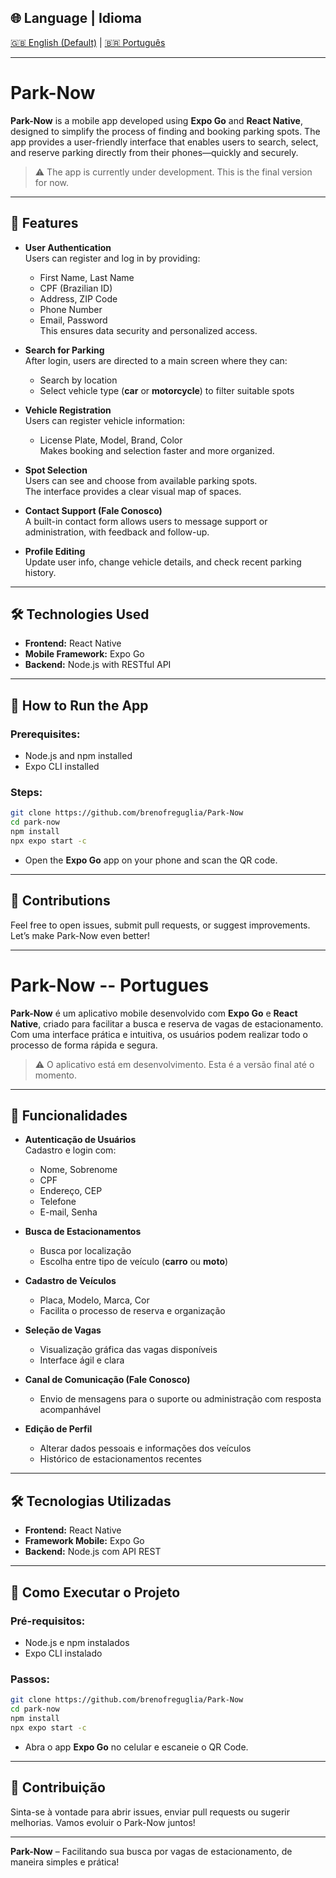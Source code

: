 ## 🌐 Language | Idioma

[🇬🇧 English (Default)](#park-now) | [🇧🇷 Português](#park-now--portugues)

---

# Park-Now

**Park-Now** is a mobile app developed using **Expo Go** and **React Native**, designed to simplify the process of finding and booking parking spots. The app provides a user-friendly interface that enables users to search, select, and reserve parking directly from their phones—quickly and securely.

> ⚠️ The app is currently under development. This is the final version for now.

---

## 🚀 Features

- **User Authentication**  
  Users can register and log in by providing:
  - First Name, Last Name  
  - CPF (Brazilian ID)  
  - Address, ZIP Code  
  - Phone Number  
  - Email, Password  
  This ensures data security and personalized access.

- **Search for Parking**  
  After login, users are directed to a main screen where they can:
  - Search by location
  - Select vehicle type (**car** or **motorcycle**) to filter suitable spots

- **Vehicle Registration**  
  Users can register vehicle information:
  - License Plate, Model, Brand, Color  
  Makes booking and selection faster and more organized.

- **Spot Selection**  
  Users can see and choose from available parking spots.  
  The interface provides a clear visual map of spaces.

- **Contact Support (Fale Conosco)**  
  A built-in contact form allows users to message support or administration, with feedback and follow-up.

- **Profile Editing**  
  Update user info, change vehicle details, and check recent parking history.

---

## 🛠 Technologies Used

- **Frontend:** React Native  
- **Mobile Framework:** Expo Go  
- **Backend:** Node.js with RESTful API

---

## 📲 How to Run the App

### Prerequisites:
- Node.js and npm installed
- Expo CLI installed

### Steps:
```bash
git clone https://github.com/brenofreguglia/Park-Now
cd park-now
npm install
npx expo start -c
```

- Open the **Expo Go** app on your phone and scan the QR code.

---

## 🤝 Contributions

Feel free to open issues, submit pull requests, or suggest improvements. Let’s make Park-Now even better!

---

# Park-Now -- Portugues

**Park-Now** é um aplicativo mobile desenvolvido com **Expo Go** e **React Native**, criado para facilitar a busca e reserva de vagas de estacionamento. Com uma interface prática e intuitiva, os usuários podem realizar todo o processo de forma rápida e segura.

> ⚠️ O aplicativo está em desenvolvimento. Esta é a versão final até o momento.

---

## 🚀 Funcionalidades

- **Autenticação de Usuários**  
  Cadastro e login com:
  - Nome, Sobrenome  
  - CPF  
  - Endereço, CEP  
  - Telefone  
  - E-mail, Senha  

- **Busca de Estacionamentos**  
  - Busca por localização  
  - Escolha entre tipo de veículo (**carro** ou **moto**)

- **Cadastro de Veículos**  
  - Placa, Modelo, Marca, Cor  
  - Facilita o processo de reserva e organização

- **Seleção de Vagas**  
  - Visualização gráfica das vagas disponíveis  
  - Interface ágil e clara

- **Canal de Comunicação (Fale Conosco)**  
  - Envio de mensagens para o suporte ou administração com resposta acompanhável

- **Edição de Perfil**  
  - Alterar dados pessoais e informações dos veículos  
  - Histórico de estacionamentos recentes

---

## 🛠 Tecnologias Utilizadas

- **Frontend:** React Native  
- **Framework Mobile:** Expo Go  
- **Backend:** Node.js com API REST

---

## 📲 Como Executar o Projeto

### Pré-requisitos:
- Node.js e npm instalados  
- Expo CLI instalado

### Passos:
```bash
git clone https://github.com/brenofreguglia/Park-Now
cd park-now
npm install
npx expo start -c
```

- Abra o app **Expo Go** no celular e escaneie o QR Code.

---

## 🤝 Contribuição

Sinta-se à vontade para abrir issues, enviar pull requests ou sugerir melhorias. Vamos evoluir o Park-Now juntos!

---

**Park-Now** – Facilitando sua busca por vagas de estacionamento, de maneira simples e prática!

